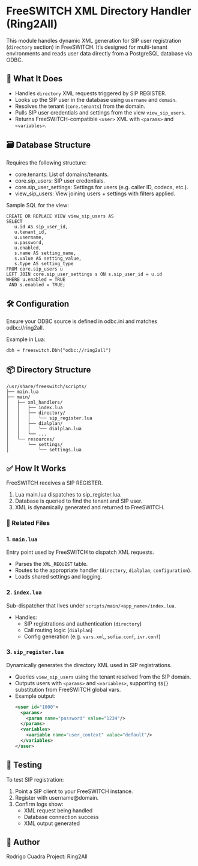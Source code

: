 # FreeSWITCH XML Directory Handler (Ring2All)

This module handles dynamic XML generation for SIP user registration (`directory` section) in FreeSWITCH. It’s designed for multi-tenant environments and reads user data directly from a PostgreSQL database via ODBC.

## 🔧 What It Does
- Handles `directory` XML requests triggered by SIP REGISTER.
- Looks up the SIP user in the database using `username` and `domain`.
- Resolves the tenant (`core.tenants`) from the domain.
- Pulls SIP user credentials and settings from the view `view_sip_users`.
- Returns FreeSWITCH-compatible `<user>` XML with `<params>` and `<variables>`.

## 🗃️ Database Structure
Requires the following structure:
- core.tenants: List of domains/tenants.
- core.sip_users: SIP user credentials.
- core.sip_user_settings: Settings for users (e.g. caller ID, codecs, etc.).
- view_sip_users: View joining users + settings with filters applied.

Sample SQL for the view:
 ``` console
CREATE OR REPLACE VIEW view_sip_users AS
SELECT
    u.id AS sip_user_id,
    u.tenant_id,
    u.username,
    u.password,
    u.enabled,
    s.name AS setting_name,
    s.value AS setting_value,
    s.type AS setting_type
FROM core.sip_users u
LEFT JOIN core.sip_user_settings s ON s.sip_user_id = u.id
WHERE u.enabled = TRUE
  AND s.enabled = TRUE;
 ```

## 🛠️ Configuration
Ensure your ODBC source is defined in odbc.ini and matches odbc://ring2all.

Example in Lua:
 ``` console
dbh = freeswitch.Dbh("odbc://ring2all")
 ```

## 📦 Directory Structure
 ``` console
/usr/share/freeswitch/scripts/
├── main.lua
├── main/
│   ├── xml_handlers/
│   │   ├── index.lua
│   │   ├── directory/
│   │   │   └── sip_register.lua
│   │   ├── dialplan/
│   │   │   └── dialplan.lua
│   │   └── ...
│   └── resources/
│       └── settings/
│           └── settings.lua
 ```

## ✅ How It Works
FreeSWITCH receives a SIP REGISTER.
1. Lua main.lua dispatches to sip_register.lua.
2. Database is queried to find the tenant and SIP user.
3. XML is dynamically generated and returned to FreeSWITCH.

### 📂 Related Files

### 1. `main.lua`
Entry point used by FreeSWITCH to dispatch XML requests.
- Parses the `XML_REQUEST` table.
- Routes to the appropriate handler (`directory`, `dialplan`, `configuration`).
- Loads shared settings and logging.

### 2. `index.lua`
Sub-dispatcher that lives under `scripts/main/<app_name>/index.lua`.
- Handles:
  - SIP registrations and authentication (`directory`)
  - Call routing logic (`dialplan`)
  - Config generation (e.g. `vars.xml`, `sofia.conf`, `ivr.conf`)

### 3. `sip_register.lua`
Dynamically generates the directory XML used in SIP registrations.
- Queries `view_sip_users` using the tenant resolved from the SIP domain.
- Outputs users with `<params>` and `<variables>`, supporting `$${}` substitution from FreeSWITCH global vars.
- Example output:
  ```xml
  <user id="1000">
    <params>
      <param name="password" value="1234"/>
    </params>
    <variables>
      <variable name="user_context" value="default"/>
    </variables>
  </user>

## 🧪 Testing
To test SIP registration:
1. Point a SIP client to your FreeSWITCH instance.
2. Register with username@domain.
3. Confirm logs show:
    - XML request being handled
    - Database connection success
    - XML output generated

## 👤 Author
Rodrigo Cuadra
Project: Ring2All
